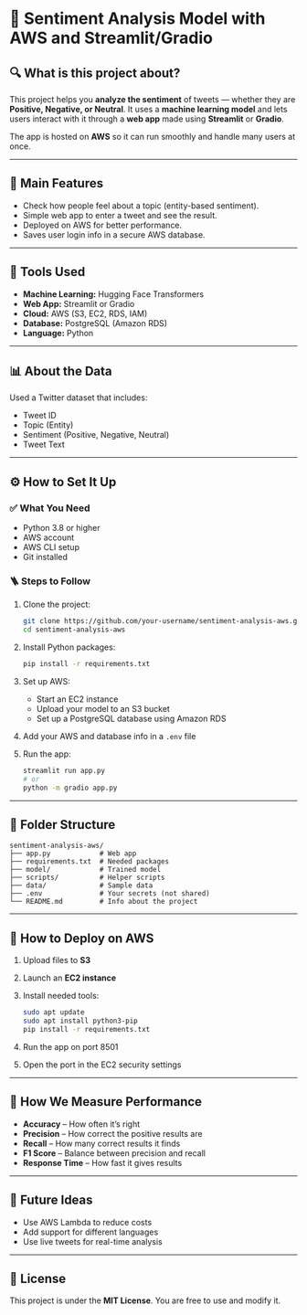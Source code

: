 # 🚀 Sentiment Analysis Model with AWS and Streamlit/Gradio

## 🔍 What is this project about?

This project helps you **analyze the sentiment** of tweets — whether they are **Positive, Negative, or Neutral**. It uses a **machine learning model** and lets users interact with it through a **web app** made using **Streamlit** or **Gradio**.

The app is hosted on **AWS** so it can run smoothly and handle many users at once.

---

## 🌟 Main Features

* Check how people feel about a topic (entity-based sentiment).
* Simple web app to enter a tweet and see the result.
* Deployed on AWS for better performance.
* Saves user login info in a secure AWS database.

---

## 🧰 Tools Used

* **Machine Learning:** Hugging Face Transformers
* **Web App:** Streamlit or Gradio
* **Cloud:** AWS (S3, EC2, RDS, IAM)
* **Database:** PostgreSQL (Amazon RDS)
* **Language:** Python

---

## 📊 About the Data

Used a Twitter dataset that includes:

* Tweet ID
* Topic (Entity)
* Sentiment (Positive, Negative, Neutral)
* Tweet Text

---

## ⚙️ How to Set It Up

### ✅ What You Need

* Python 3.8 or higher
* AWS account
* AWS CLI setup
* Git installed

### 🪜 Steps to Follow

1. Clone the project:

   ```bash
   git clone https://github.com/your-username/sentiment-analysis-aws.git
   cd sentiment-analysis-aws
   ```

2. Install Python packages:

   ```bash
   pip install -r requirements.txt
   ```

3. Set up AWS:

   * Start an EC2 instance
   * Upload your model to an S3 bucket
   * Set up a PostgreSQL database using Amazon RDS

4. Add your AWS and database info in a `.env` file

5. Run the app:

   ```bash
   streamlit run app.py
   # or
   python -m gradio app.py
   ```

---

## 📁 Folder Structure

```
sentiment-analysis-aws/
├── app.py            # Web app
├── requirements.txt  # Needed packages
├── model/            # Trained model
├── scripts/          # Helper scripts
├── data/             # Sample data
├── .env              # Your secrets (not shared)
└── README.md         # Info about the project
```

---

## 🚀 How to Deploy on AWS

1. Upload files to **S3**
2. Launch an **EC2 instance**
3. Install needed tools:

   ```bash
   sudo apt update
   sudo apt install python3-pip
   pip install -r requirements.txt
   ```
4. Run the app on port 8501
5. Open the port in the EC2 security settings

---

## 📏 How We Measure Performance

* **Accuracy** – How often it’s right
* **Precision** – How correct the positive results are
* **Recall** – How many correct results it finds
* **F1 Score** – Balance between precision and recall
* **Response Time** – How fast it gives results

---

## 🔧 Future Ideas

* Use AWS Lambda to reduce costs
* Add support for different languages
* Use live tweets for real-time analysis

---

## 📜 License

This project is under the **MIT License**. You are free to use and modify it.

